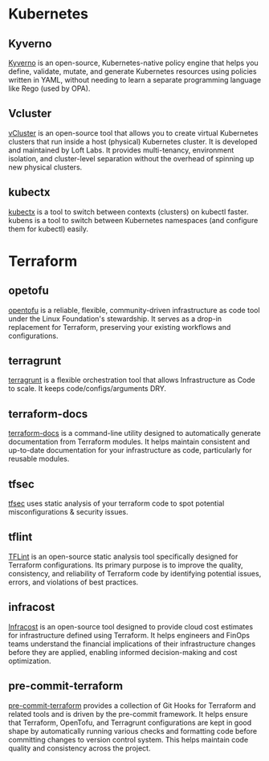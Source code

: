 # Kubernetes

## Kyverno
[Kyverno](https://kyverno.io/docs/introduction/) is an open-source, Kubernetes-native policy engine that helps you define, validate, mutate, and generate Kubernetes resources using policies written in YAML, without needing to learn a separate programming language like Rego (used by OPA).

## Vcluster
[vCluster](https://www.vcluster.com/docs?_gl=1*jjn6ff*_gcl_au*Mjk3MzA0NzQ1LjE3NTE2MjkxNDc.*_ga*NTgwMDI4MzI0LjE3NTE2MjkxNDg.*_ga_4RQQZ3WGE9*czE3NTE4ODcwMzQkbzMkZzEkdDE3NTE4ODcxODIkajU0JGwwJGgxOTQ1Nzk5MzY1) is an open-source tool that allows you to create virtual Kubernetes clusters that run inside a host (physical) Kubernetes cluster.
It is developed and maintained by Loft Labs. It provides multi-tenancy, environment isolation, and cluster-level separation without the overhead of spinning up new physical clusters. 

## kubectx
[kubectx](https://github.com/ahmetb/kubectx) is a tool to switch between contexts (clusters) on kubectl faster. kubens is a tool to switch between Kubernetes namespaces (and configure them for kubectl) easily.


# Terraform

## opetofu
[opentofu](https://opentofu.org/) is a reliable, flexible, community-driven infrastructure as code tool under the Linux Foundation's stewardship. It serves as a drop-in replacement for Terraform, preserving your existing workflows and configurations.

## terragrunt
[terragrunt](https://terragrunt.gruntwork.io/) is a flexible orchestration tool that allows Infrastructure as Code to scale. It keeps code/configs/arguments DRY.

## terraform-docs
[terraform-docs](https://terraform-docs.io/user-guide/introduction/) is a command-line utility designed to automatically generate documentation from Terraform modules. It helps maintain consistent and up-to-date documentation for your infrastructure as code, particularly for reusable modules. 

## tfsec
[tfsec](https://github.com/aquasecurity/tfsec) uses static analysis of your terraform code to spot potential misconfigurations & security issues.

## tflint
[TFLint](https://github.com/terraform-linters/tflint) is an open-source static analysis tool specifically designed for Terraform configurations. Its primary purpose is to improve the quality, consistency, and reliability of Terraform code by identifying potential issues, errors, and violations of best practices. 

## infracost
[Infracost](https://github.com/infracost/infracost) is an open-source tool designed to provide cloud cost estimates for infrastructure defined using Terraform. It helps engineers and FinOps teams understand the financial implications of their infrastructure changes before they are applied, enabling informed decision-making and cost optimization.

## pre-commit-terraform
[pre-commit-terraform](https://github.com/antonbabenko/pre-commit-terraform) provides a collection of Git Hooks for Terraform and related tools and is driven by the pre-commit framework. It helps ensure that Terraform, OpenTofu, and Terragrunt configurations are kept in good shape by automatically running various checks and formatting code before committing changes to version control system. This helps maintain code quality and consistency across the project.

